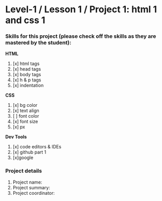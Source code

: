 # Level-1 / Lesson 1 / Project 1: html 1 and css 1

### Skills for this project (please check off the skills as they are mastered by the student):

**HTML**
 1. [x] html tags
 2. [x] head tags
 3. [x] body tags
 4. [x] h & p tags
 5. [x] indentation

**CSS**
  1. [x] bg color
  2. [x] text align
  3. [ ] font color
  4. [x] font size
  5. [x] px

**Dev Tools**
  1. [x] code editors & IDEs
  2. [x] github part 1
  3.  [x]google

### Project details
  1. Project name: 
  2. Project summary:
  3. Project coordinator: 
